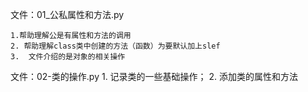 文件：01_公私属性和方法.py

    1.帮助理解公是有属性和方法的调用
    2. 帮助理解class类中创建的方法（函数）为要默认加上slef
    3.  文件介绍的是对象的相关操作
 
 文件：02-类的操作.py
    1.  记录类的一些基础操作；
    2.  添加类的属性和方法
